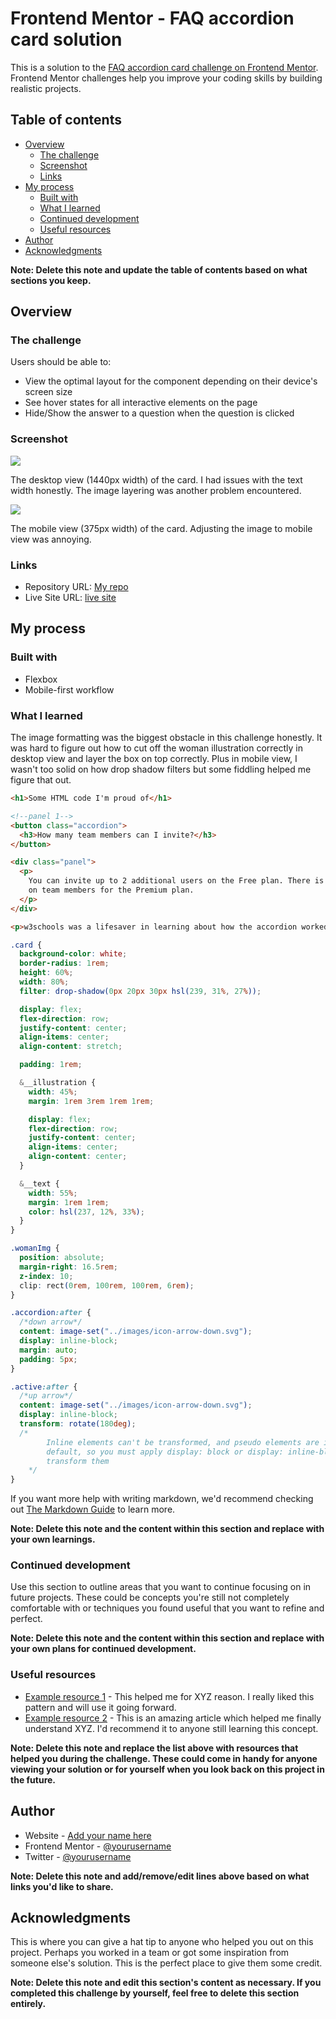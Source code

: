 # Frontend Mentor - FAQ accordion card solution

This is a solution to the [FAQ accordion card challenge on Frontend Mentor](https://www.frontendmentor.io/challenges/faq-accordion-card-XlyjD0Oam). Frontend Mentor challenges help you improve your coding skills by building realistic projects.

## Table of contents

- [Overview](#overview)
  - [The challenge](#the-challenge)
  - [Screenshot](#screenshot)
  - [Links](#links)
- [My process](#my-process)
  - [Built with](#built-with)
  - [What I learned](#what-i-learned)
  - [Continued development](#continued-development)
  - [Useful resources](#useful-resources)
- [Author](#author)
- [Acknowledgments](#acknowledgments)

**Note: Delete this note and update the table of contents based on what sections you keep.**

## Overview

### The challenge

Users should be able to:

- View the optimal layout for the component depending on their device's screen size
- See hover states for all interactive elements on the page
- Hide/Show the answer to a question when the question is clicked

### Screenshot

![](./images/faq-desktop_screenshot.png)

The desktop view (1440px width) of the card. I had issues with the text width honestly. The image layering
was another problem encountered.

![](./images/faq-mobile_screenshot.jpg)

The mobile view (375px width) of the card. Adjusting the image to mobile view was annoying.

### Links

- Repository URL: [My repo](https://github.com/ViLinh27/faq-accordion-card-main)
- Live Site URL: [live site](https://vilinh27.github.io/faq-accordion-card-main/)

## My process

### Built with

- Flexbox
- Mobile-first workflow

### What I learned

The image formatting was the biggest obstacle in this challenge honestly. It was hard to figure out how to cut off the woman illustration correctly in desktop view and layer the box on top correctly. Plus in mobile view,
I wasn't too solid on how drop shadow filters but some fiddling helped me figure that out.

```html
<h1>Some HTML code I'm proud of</h1>

<!--panel 1-->
<button class="accordion">
  <h3>How many team members can I invite?</h3>
</button>

<div class="panel">
  <p>
    You can invite up to 2 additional users on the Free plan. There is no limit
    on team members for the Premium plan.
  </p>
</div>

<p>w3schools was a lifesaver in learning about how the accordion worked</p>
```

```css
.card {
  background-color: white;
  border-radius: 1rem;
  height: 60%;
  width: 80%;
  filter: drop-shadow(0px 20px 30px hsl(239, 31%, 27%));

  display: flex;
  flex-direction: row;
  justify-content: center;
  align-items: center;
  align-content: stretch;

  padding: 1rem;

  &__illustration {
    width: 45%;
    margin: 1rem 3rem 1rem 1rem;

    display: flex;
    flex-direction: row;
    justify-content: center;
    align-items: center;
    align-content: center;
  }

  &__text {
    width: 55%;
    margin: 1rem 1rem;
    color: hsl(237, 12%, 33%);
  }
}

.womanImg {
  position: absolute;
  margin-right: 16.5rem;
  z-index: 10;
  clip: rect(0rem, 100rem, 100rem, 6rem);
}

.accordion:after {
  /*down arrow*/
  content: image-set("../images/icon-arrow-down.svg");
  display: inline-block;
  margin: auto;
  padding: 5px;
}

.active:after {
  /*up arrow*/
  content: image-set("../images/icon-arrow-down.svg");
  display: inline-block;
  transform: rotate(180deg);
  /*
        Inline elements can't be transformed, and pseudo elements are inline by 
        default, so you must apply display: block or display: inline-block to 
        transform them
    */
}
```

If you want more help with writing markdown, we'd recommend checking out [The Markdown Guide](https://www.markdownguide.org/) to learn more.

**Note: Delete this note and the content within this section and replace with your own learnings.**

### Continued development

Use this section to outline areas that you want to continue focusing on in future projects. These could be concepts you're still not completely comfortable with or techniques you found useful that you want to refine and perfect.

**Note: Delete this note and the content within this section and replace with your own plans for continued development.**

### Useful resources

- [Example resource 1](https://www.example.com) - This helped me for XYZ reason. I really liked this pattern and will use it going forward.
- [Example resource 2](https://www.example.com) - This is an amazing article which helped me finally understand XYZ. I'd recommend it to anyone still learning this concept.

**Note: Delete this note and replace the list above with resources that helped you during the challenge. These could come in handy for anyone viewing your solution or for yourself when you look back on this project in the future.**

## Author

- Website - [Add your name here](https://www.your-site.com)
- Frontend Mentor - [@yourusername](https://www.frontendmentor.io/profile/yourusername)
- Twitter - [@yourusername](https://www.twitter.com/yourusername)

**Note: Delete this note and add/remove/edit lines above based on what links you'd like to share.**

## Acknowledgments

This is where you can give a hat tip to anyone who helped you out on this project. Perhaps you worked in a team or got some inspiration from someone else's solution. This is the perfect place to give them some credit.

**Note: Delete this note and edit this section's content as necessary. If you completed this challenge by yourself, feel free to delete this section entirely.**
